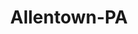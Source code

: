 ---
title: Allentown-PA
slug: allentown-pa
f_state:
- cms/state/pennsylvania.md
f_locations:
- cms/payday-loan/a-pawn-plus-447.md
- cms/payday-loan/a-pawn-plus-450.md
- cms/payday-loan/a-town-pawn-shop-520.md
- cms/payday-loan/a-town-pawn-shop-623.md
- cms/payday-loan/cimakasky-office-equipment-14992.md
- cms/payday-loan/ez-cash-17256.md
- cms/payday-loan/family-financial-center-17515.md
- cms/payday-loan/fast-cash-inc-17756.md
- cms/payday-loan/financial-exchange-company-18054.md
- cms/payday-loan/financial-exchange-company-18056.md
- cms/payday-loan/financial-exchange-company-18059.md
- cms/payday-loan/flexcheck-cash-advance-centers-18705.md
- cms/payday-loan/group-travel-associates-inc-19238.md
- cms/payday-loan/money-mart-21477.md
- cms/payday-loan/nancys-cashier-22444.md
- cms/payday-loan/national-cash-advance-22674.md
- cms/payday-loan/national-cash-advance-22675.md
- cms/payday-loan/our-ez-cash-inc-23358.md
- cms/payday-loan/pawn-america-inc-23479.md
- cms/payday-loan/pawnamerica-inc-23499.md
- cms/payday-loan/plaza-servicee-center-24404.md
- cms/payday-loan/rivera-check-cashing-26032.md
- cms/payday-loan/rodriguez-check-cashing-26070.md
- cms/payday-loan/rodriguez-check-cashing-26071.md
- cms/payday-loan/united-check-cashing-28126.md
- cms/payday-loan/united-check-cashing-28135.md
- cms/payday-loan/united-check-cashing-28136.md
- cms/payday-loan/united-check-cashing-28137.md
- cms/payday-loan/united-check-cashing-28138.md
- cms/payday-loan/united-check-cashing-inc-28182.md
- cms/payday-loan/united-check-cashing-inc-28183.md
- cms/payday-loan/united-check-cashing-inc-28184.md
- cms/payday-loan/untd-check-cash-28257.md
updated-on: '2024-05-30T13:41:28.615Z'
created-on: '2024-05-30T13:41:28.615Z'
published-on: '2024-05-30T13:54:32.469Z'
f_city: Allentown
layout: '[city].html'
tags: city
---
